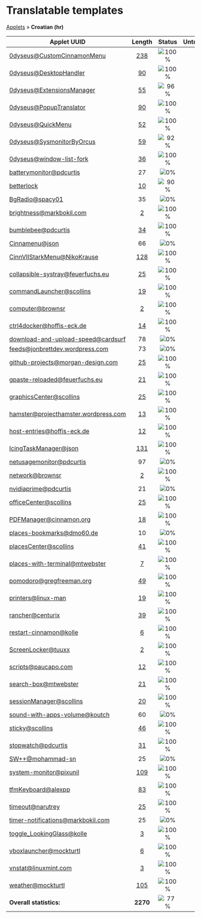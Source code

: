 # Translatable templates
[Applets](../README.md) &#187; **Croatian (hr)**

Applet UUID | Length | Status | Untranslated
------------|:------:|:------:|:-----------:
[0dyseus@CustomCinnamonMenu](../applet-status/0dyseus@CustomCinnamonMenu/README.md) | [238](../applet-status/0dyseus@CustomCinnamonMenu/po/hr.po) | ![100%](http://progressed.io/bar/100) |  0
[0dyseus@DesktopHandler](../applet-status/0dyseus@DesktopHandler/README.md) | [90](../applet-status/0dyseus@DesktopHandler/po/hr.po) | ![100%](http://progressed.io/bar/100) |  0
[0dyseus@ExtensionsManager](../applet-status/0dyseus@ExtensionsManager/README.md) | [55](../applet-status/0dyseus@ExtensionsManager/po/hr.po) | ![96%](http://progressed.io/bar/96) | [2](../applet-status/0dyseus@ExtensionsManager/untranslated-po/hr.po)
[0dyseus@PopupTranslator](../applet-status/0dyseus@PopupTranslator/README.md) | [90](../applet-status/0dyseus@PopupTranslator/po/hr.po) | ![100%](http://progressed.io/bar/100) |  0
[0dyseus@QuickMenu](../applet-status/0dyseus@QuickMenu/README.md) | [52](../applet-status/0dyseus@QuickMenu/po/hr.po) | ![100%](http://progressed.io/bar/100) |  0
[0dyseus@SysmonitorByOrcus](../applet-status/0dyseus@SysmonitorByOrcus/README.md) | [59](../applet-status/0dyseus@SysmonitorByOrcus/po/hr.po) | ![92%](http://progressed.io/bar/92) | [5](../applet-status/0dyseus@SysmonitorByOrcus/untranslated-po/hr.po)
[0dyseus@window-list-fork](../applet-status/0dyseus@window-list-fork/README.md) | [36](../applet-status/0dyseus@window-list-fork/po/hr.po) | ![100%](http://progressed.io/bar/100) |  0
[batterymonitor@pdcurtis](../applet-status/batterymonitor@pdcurtis/README.md) | 27 | ![0%](http://progressed.io/bar/0) | 27
[betterlock](../applet-status/betterlock/README.md) | [10](../applet-status/betterlock/po/hr.po) | ![90%](http://progressed.io/bar/90) | [1](../applet-status/betterlock/untranslated-po/hr.po)
[BgRadio@spacy01](../applet-status/BgRadio@spacy01/README.md) | 35 | ![0%](http://progressed.io/bar/0) | 35
[brightness@markbokil.com](../applet-status/brightness@markbokil.com/README.md) | [2](../applet-status/brightness@markbokil.com/po/hr.po) | ![100%](http://progressed.io/bar/100) |  0
[bumblebee@pdcurtis](../applet-status/bumblebee@pdcurtis/README.md) | [34](../applet-status/bumblebee@pdcurtis/po/hr.po) | ![100%](http://progressed.io/bar/100) |  0
[Cinnamenu@json](../applet-status/Cinnamenu@json/README.md) | 66 | ![0%](http://progressed.io/bar/0) | 66
[CinnVIIStarkMenu@NikoKrause](../applet-status/CinnVIIStarkMenu@NikoKrause/README.md) | [128](../applet-status/CinnVIIStarkMenu@NikoKrause/po/hr.po) | ![100%](http://progressed.io/bar/100) |  0
[collapsible-systray@feuerfuchs.eu](../applet-status/collapsible-systray@feuerfuchs.eu/README.md) | [25](../applet-status/collapsible-systray@feuerfuchs.eu/po/hr.po) | ![100%](http://progressed.io/bar/100) |  0
[commandLauncher@scollins](../applet-status/commandLauncher@scollins/README.md) | [19](../applet-status/commandLauncher@scollins/po/hr.po) | ![100%](http://progressed.io/bar/100) |  0
[computer@brownsr](../applet-status/computer@brownsr/README.md) | [2](../applet-status/computer@brownsr/po/hr.po) | ![100%](http://progressed.io/bar/100) |  0
[ctrl4docker@hoffis-eck.de](../applet-status/ctrl4docker@hoffis-eck.de/README.md) | [14](../applet-status/ctrl4docker@hoffis-eck.de/po/hr.po) | ![100%](http://progressed.io/bar/100) |  0
[download-and-upload-speed@cardsurf](../applet-status/download-and-upload-speed@cardsurf/README.md) | 78 | ![0%](http://progressed.io/bar/0) | 78
[feeds@jonbrettdev.wordpress.com](../applet-status/feeds@jonbrettdev.wordpress.com/README.md) | 73 | ![0%](http://progressed.io/bar/0) | 73
[github-projects@morgan-design.com](../applet-status/github-projects@morgan-design.com/README.md) | [25](../applet-status/github-projects@morgan-design.com/po/hr.po) | ![100%](http://progressed.io/bar/100) |  0
[gpaste-reloaded@feuerfuchs.eu](../applet-status/gpaste-reloaded@feuerfuchs.eu/README.md) | [21](../applet-status/gpaste-reloaded@feuerfuchs.eu/po/hr.po) | ![100%](http://progressed.io/bar/100) |  0
[graphicsCenter@scollins](../applet-status/graphicsCenter@scollins/README.md) | [25](../applet-status/graphicsCenter@scollins/po/hr.po) | ![100%](http://progressed.io/bar/100) |  0
[hamster@projecthamster.wordpress.com](../applet-status/hamster@projecthamster.wordpress.com/README.md) | [13](../applet-status/hamster@projecthamster.wordpress.com/po/hr.po) | ![100%](http://progressed.io/bar/100) |  0
[host-entries@hoffis-eck.de](../applet-status/host-entries@hoffis-eck.de/README.md) | [12](../applet-status/host-entries@hoffis-eck.de/po/hr.po) | ![100%](http://progressed.io/bar/100) |  0
[IcingTaskManager@json](../applet-status/IcingTaskManager@json/README.md) | [131](../applet-status/IcingTaskManager@json/po/hr.po) | ![100%](http://progressed.io/bar/100) |  0
[netusagemonitor@pdcurtis](../applet-status/netusagemonitor@pdcurtis/README.md) | 97 | ![0%](http://progressed.io/bar/0) | 97
[network@brownsr](../applet-status/network@brownsr/README.md) | [2](../applet-status/network@brownsr/po/hr.po) | ![100%](http://progressed.io/bar/100) |  0
[nvidiaprime@pdcurtis](../applet-status/nvidiaprime@pdcurtis/README.md) | 21 | ![0%](http://progressed.io/bar/0) | 21
[officeCenter@scollins](../applet-status/officeCenter@scollins/README.md) | [25](../applet-status/officeCenter@scollins/po/hr.po) | ![100%](http://progressed.io/bar/100) |  0
[PDFManager@cinnamon.org](../applet-status/PDFManager@cinnamon.org/README.md) | [18](../applet-status/PDFManager@cinnamon.org/po/hr.po) | ![100%](http://progressed.io/bar/100) |  0
[places-bookmarks@dmo60.de](../applet-status/places-bookmarks@dmo60.de/README.md) | 10 | ![0%](http://progressed.io/bar/0) | 10
[placesCenter@scollins](../applet-status/placesCenter@scollins/README.md) | [41](../applet-status/placesCenter@scollins/po/hr.po) | ![100%](http://progressed.io/bar/100) |  0
[places-with-terminal@mtwebster](../applet-status/places-with-terminal@mtwebster/README.md) | [7](../applet-status/places-with-terminal@mtwebster/po/hr.po) | ![100%](http://progressed.io/bar/100) |  0
[pomodoro@gregfreeman.org](../applet-status/pomodoro@gregfreeman.org/README.md) | [49](../applet-status/pomodoro@gregfreeman.org/po/hr.po) | ![100%](http://progressed.io/bar/100) |  0
[printers@linux-man](../applet-status/printers@linux-man/README.md) | [19](../applet-status/printers@linux-man/po/hr.po) | ![100%](http://progressed.io/bar/100) |  0
[rancher@centurix](../applet-status/rancher@centurix/README.md) | [39](../applet-status/rancher@centurix/po/hr.po) | ![100%](http://progressed.io/bar/100) |  0
[restart-cinnamon@kolle](../applet-status/restart-cinnamon@kolle/README.md) | [6](../applet-status/restart-cinnamon@kolle/po/hr.po) | ![100%](http://progressed.io/bar/100) |  0
[ScreenLocker@tuuxx](../applet-status/ScreenLocker@tuuxx/README.md) | [2](../applet-status/ScreenLocker@tuuxx/po/hr.po) | ![100%](http://progressed.io/bar/100) |  0
[scripts@paucapo.com](../applet-status/scripts@paucapo.com/README.md) | [12](../applet-status/scripts@paucapo.com/po/hr.po) | ![100%](http://progressed.io/bar/100) |  0
[search-box@mtwebster](../applet-status/search-box@mtwebster/README.md) | [21](../applet-status/search-box@mtwebster/po/hr.po) | ![100%](http://progressed.io/bar/100) |  0
[sessionManager@scollins](../applet-status/sessionManager@scollins/README.md) | [20](../applet-status/sessionManager@scollins/po/hr.po) | ![100%](http://progressed.io/bar/100) |  0
[sound-with-apps-volume@koutch](../applet-status/sound-with-apps-volume@koutch/README.md) | 60 | ![0%](http://progressed.io/bar/0) | 60
[sticky@scollins](../applet-status/sticky@scollins/README.md) | [46](../applet-status/sticky@scollins/po/hr.po) | ![100%](http://progressed.io/bar/100) |  0
[stopwatch@pdcurtis](../applet-status/stopwatch@pdcurtis/README.md) | [31](../applet-status/stopwatch@pdcurtis/po/hr.po) | ![100%](http://progressed.io/bar/100) |  0
[SW++@mohammad-sn](../applet-status/SW++@mohammad-sn/README.md) | 25 | ![0%](http://progressed.io/bar/0) | 25
[system-monitor@pixunil](../applet-status/system-monitor@pixunil/README.md) | [109](../applet-status/system-monitor@pixunil/po/hr.po) | ![100%](http://progressed.io/bar/100) |  0
[tfmKeyboard@alexpp](../applet-status/tfmKeyboard@alexpp/README.md) | [83](../applet-status/tfmKeyboard@alexpp/po/hr.po) | ![100%](http://progressed.io/bar/100) |  0
[timeout@narutrey](../applet-status/timeout@narutrey/README.md) | [25](../applet-status/timeout@narutrey/po/hr.po) | ![100%](http://progressed.io/bar/100) |  0
[timer-notifications@markbokil.com](../applet-status/timer-notifications@markbokil.com/README.md) | 25 | ![0%](http://progressed.io/bar/0) | 25
[toggle_LookingGlass@kolle](../applet-status/toggle_LookingGlass@kolle/README.md) | [3](../applet-status/toggle_LookingGlass@kolle/po/hr.po) | ![100%](http://progressed.io/bar/100) |  0
[vboxlauncher@mockturtl](../applet-status/vboxlauncher@mockturtl/README.md) | [6](../applet-status/vboxlauncher@mockturtl/po/hr.po) | ![100%](http://progressed.io/bar/100) |  0
[vnstat@linuxmint.com](../applet-status/vnstat@linuxmint.com/README.md) | [3](../applet-status/vnstat@linuxmint.com/po/hr.po) | ![100%](http://progressed.io/bar/100) |  0
[weather@mockturtl](../applet-status/weather@mockturtl/README.md) | [105](../applet-status/weather@mockturtl/po/hr.po) | ![100%](http://progressed.io/bar/100) |  0
**Overall statistics:** | **2270** | ![77%](http://progressed.io/bar/77) | **525**
